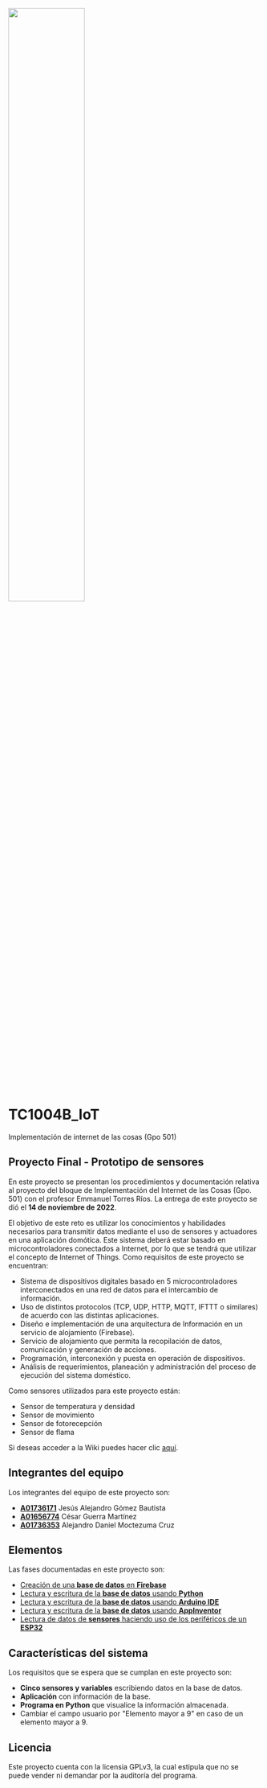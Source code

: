 [<img src="https://javier.rodriguez.org.mx/itesm/2014/tecnologico-de-monterrey-blue.png" width=55% height=55%>](https://tec.mx/es)

# TC1004B_IoT

Implementación de internet de las cosas (Gpo 501)

## Proyecto Final - Prototipo de sensores

En este proyecto se presentan los procedimientos y documentación relativa al proyecto del bloque de Implementación del Internet de las Cosas (Gpo. 501) con el profesor Emmanuel Torres Ríos. La entrega de este proyecto se dió el **14 de noviembre de 2022**.

El objetivo de este reto es utilizar los conocimientos y habilidades necesarios para transmitir datos mediante el uso de sensores y actuadores en una aplicación domótica. Este sistema deberá estar basado en microcontroladores conectados a Internet, por lo que se tendrá que utilizar el concepto de Internet of Things. Como requisitos de este proyecto se encuentran:

- Sistema de dispositivos digitales basado en 5 microcontroladores interconectados en una red de datos para el intercambio de información.
- Uso de distintos protocolos (TCP, UDP, HTTP, MQTT, IFTTT o similares) de acuerdo con las distintas aplicaciones.
- Diseño e implementación de una arquitectura de Información en un servicio de alojamiento (Firebase).
- Servicio de alojamiento que permita la recopilación de datos, comunicación y generación de acciones.
- Programación, interconexión y puesta en operación de dispositivos.
- Análisis de requerimientos, planeación y administración del proceso de ejecución del sistema doméstico.

Como sensores utilizados para este proyecto están:

- Sensor de temperatura y densidad
- Sensor de movimiento
- Sensor de fotorecepción
- Sensor de flama

Si deseas acceder a la Wiki puedes hacer clic [aquí](https://github.com/A01736353/RetoFirebase/wiki).

## Integrantes del equipo

Los integrantes del equipo de este proyecto son:

- [**A01736171**](mailto:a01736171@tec.mx) Jesús Alejandro Gómez Bautista
- [**A01656774**](mailto:a01656774@tec.mx) César Guerra Martínez
- [**A01736353**](mailto:a01736353@tec.mx) Alejandro Daniel Moctezuma Cruz

## Elementos

Las fases documentadas en este proyecto son:

- [Creación de una **base de datos** en **Firebase**](https://github.com/A01736353/RetoFirebase/wiki/Base-de-datos-Firebase)
- [Lectura y escritura de la **base de datos** usando **Python**](https://github.com/A01736353/RetoFirebase/wiki/Aplicaci%C3%B3n-IoT#python)
- [Lectura y escritura de la **base de datos** usando **Arduino IDE**](https://github.com/A01736353/RetoFirebase/wiki/Aplicaci%C3%B3n-IoT#arduino)
- [Lectura y escritura de la **base de datos** usando **AppInventor**](https://github.com/A01736353/RetoFirebase/wiki/MIT-App-Inventor)
- [Lectura de datos de **sensores** haciendo uso de los periféricos de un **ESP32**](https://github.com/A01736353/RetoFirebase/wiki/Aplicaci%C3%B3n-IoT#lectura-de-sensores)


## Características del sistema

Los requisitos que se espera que se cumplan en este proyecto son:

- **Cinco sensores y variables** escribiendo datos en la base de datos.
- **Aplicación** con información de la base.
- **Programa en Python** que visualice la información almacenada.
- Cambiar el campo usuario por "Elemento mayor a 9" en caso de un elemento mayor a 9.

## Licencia

Este proyecto cuenta con la licensia GPLv3, la cual estipula que no se puede vender ni demandar por la auditoría del programa.

